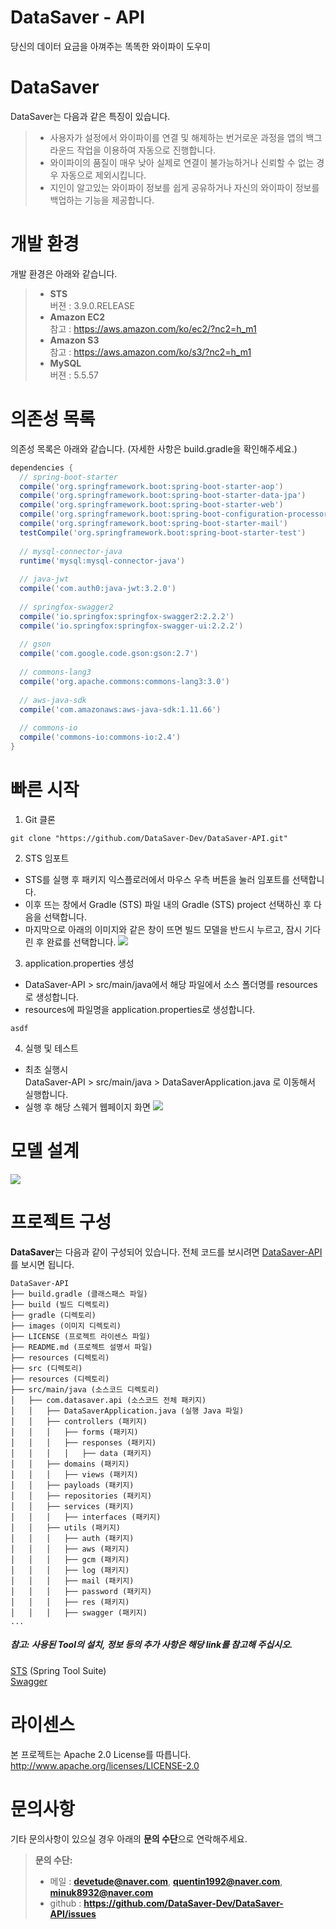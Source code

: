 # DataSaver - API
당신의 데이터 요금을 아껴주는 똑똑한 와이파이 도우미

# **DataSaver**
DataSaver는 다음과 같은 특징이 있습니다.
> - 사용자가 설정에서 와이파이를 연결 및 해제하는 번거로운 과정을 앱의 백그라운드 작업을 이용하여 자동으로 진행합니다.
> - 와이파이의 품질이 매우 낮아 실제로 연결이 불가능하거나 신뢰할 수 없는 경우 자동으로 제외시킵니다.
> - 지인이 알고있는 와이파이 정보를 쉽게 공유하거나 자신의 와이파이 정보를 백업하는 기능을 제공합니다.

# 개발 환경
개발 환경은 아래와 같습니다.
> - **STS**
<br>버젼 : 3.9.0.RELEASE
> - **Amazon EC2**
<br>참고 : https://aws.amazon.com/ko/ec2/?nc2=h_m1
> - **Amazon S3**
<br>참고 : https://aws.amazon.com/ko/s3/?nc2=h_m1
> - **MySQL**
<br>버젼 : 5.5.57

# 의존성 목록
의존성 목록은 아래와 같습니다. (자세한 사항은 build.gradle을 확인해주세요.)
```build.gradle
dependencies {
  // spring-boot-starter
  compile('org.springframework.boot:spring-boot-starter-aop')
  compile('org.springframework.boot:spring-boot-starter-data-jpa')
  compile('org.springframework.boot:spring-boot-starter-web')
  compile('org.springframework.boot:spring-boot-configuration-processor')
  compile('org.springframework.boot:spring-boot-starter-mail')
  testCompile('org.springframework.boot:spring-boot-starter-test')
  
  // mysql-connector-java
  runtime('mysql:mysql-connector-java')
	
  // java-jwt
  compile('com.auth0:java-jwt:3.2.0')
  
  // springfox-swagger2
  compile('io.springfox:springfox-swagger2:2.2.2')
  compile('io.springfox:springfox-swagger-ui:2.2.2')
  
  // gson
  compile('com.google.code.gson:gson:2.7')
  
  // commons-lang3
  compile('org.apache.commons:commons-lang3:3.0')
  
  // aws-java-sdk
  compile('com.amazonaws:aws-java-sdk:1.11.66')
  
  // commons-io
  compile('commons-io:commons-io:2.4')
}
```
# 빠른 시작
1) Git 클론
```text
git clone "https://github.com/DataSaver-Dev/DataSaver-API.git"
```
2) STS 임포트
 - STS를 실행 후 패키지 익스플로러에서 마우스 우측 버튼을 눌러 임포트를 선택합니다.
 - 이후 뜨는 창에서 Gradle (STS) 파일 내의 Gradle (STS) project 선택하신 후 다음을 선택합니다.
 - 마지막으로 아래의 이미지와 같은 창이 뜨면 빌드 모델을 반드시 누르고, 잠시 기다린 후 완료를 선택합니다.
![](https://github.com/DataSaver-Dev/DataSaver-API/blob/master/images/build_gradle_ex.png)
3) application.properties 생성
- DataSaver-API > src/main/java에서 해당 파일에서 소스 폴더명를 resources로 생성합니다.<br>
- resources에 파일명을 application.properties로 생성합니다.<br>
```application.properties
asdf
```
4) 실행 및 테스트<br>
- 최초 실행시<br>
DataSaver-API > src/main/java > DataSaverApplication.java 로 이동해서 실행합니다.
- 실행 후 해당 스웨거 웹페이지 화면
![](https://github.com/DataSaver-Dev/DataSaver-API/blob/master/images/intro.png)


# 모델 설계
![](https://raw.githubusercontent.com/DataSaver-Dev/DataSaver-API/master/images/datasaver_api_diagram.png)

# 프로젝트 구성
**DataSaver**는 다음과 같이 구성되어 있습니다. 전체 코드를 보시려면 [DataSaver-API](https://github.com/DataSaver-Dev/DataSaver-API)를 보시면 됩니다.
```text
DataSaver-API
├── build.gradle (클래스패스 파일)
├── build (빌드 디렉토리)
├── gradle (디렉토리)
├── images (이미지 디렉토리)
├── LICENSE (프로젝트 라이센스 파일)
├── README.md (프로젝트 설명서 파일)
├── resources (디렉토리)
├── src (디렉토리)
├── resources (디렉토리)
├── src/main/java (소스코드 디렉토리)
│   ├── com.datasaver.api (소스코드 전체 패키지)
│   │   ├── DataSaverApplication.java (실행 Java 파일)
│   │   ├── controllers (패키지)
│   │   │   ├── forms (패키지)
│   │   │   ├── responses (패키지)
│   │   │   │   ├── data (패키지)
│   │   ├── domains (패키지)
│   │   │   ├── views (패키지)
│   │   ├── payloads (패키지)
│   │   ├── repositories (패키지)
│   │   ├── services (패키지)
│   │   │   ├── interfaces (패키지)
│   │   ├── utils (패키지)
│   │   │   ├── auth (패키지)
│   │   │   ├── aws (패키지)
│   │   │   ├── gcm (패키지)
│   │   │   ├── log (패키지)
│   │   │   ├── mail (패키지)
│   │   │   ├── password (패키지)
│   │   │   ├── res (패키지)
│   │   │   ├── swagger (패키지)
...
```

##### **참고:**  사용된 Tool의 설치, 정보 등의 추가 사항은 해당 *link*를 참고해 주십시오.
[STS](http://spring.io/tools/sts) (Spring Tool Suite)
<br>
[Swagger](https://swagger.io/swagger-ui/)
 

# 라이센스
본 프로젝트는 Apache 2.0 License를 따릅니다. http://www.apache.org/licenses/LICENSE-2.0

# 문의사항
기타 문의사항이 있으실 경우 아래의 **문의 수단**으로 연락해주세요.
> **문의 수단:**
> - 메일 : **devetude@naver.com**, **quentin1992@naver.com**, **minuk8932@naver.com**
> - github : **https://github.com/DataSaver-Dev/DataSaver-API/issues**
